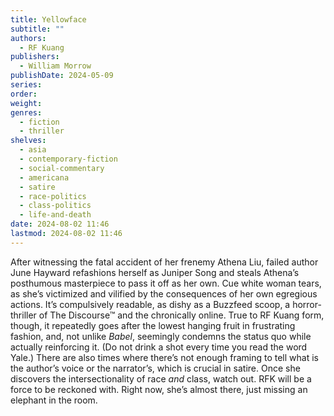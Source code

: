 ```yaml
---
title: Yellowface
subtitle: ""
authors:
  - RF Kuang
publishers:
  - William Morrow
publishDate: 2024-05-09
series: 
order: 
weight: 
genres:
  - fiction
  - thriller
shelves:
  - asia
  - contemporary-fiction
  - social-commentary
  - americana
  - satire
  - race-politics
  - class-politics
  - life-and-death
date: 2024-08-02 11:46
lastmod: 2024-08-02 11:46
---
```

After witnessing the fatal accident of her frenemy Athena Liu, failed author June Hayward refashions herself as Juniper Song and steals Athena’s posthumous masterpiece to pass it off as her own. Cue white woman tears, as she’s victimized and vilified by the consequences of her own egregious actions. It’s compulsively readable, as dishy as a Buzzfeed scoop, a horror-thriller of The Discourse™ and the chronically online. True to RF Kuang form, though, it repeatedly goes after the lowest hanging fruit in frustrating fashion, and, not unlike *Babel*, seemingly condemns the status quo while actually reinforcing it. (Do not drink a shot every time you read the word Yale.) There are also times where there’s not enough framing to tell what is the author’s voice or the narrator’s, which is crucial in satire. Once she discovers the intersectionality of race *and* class, watch out. RFK will be a force to be reckoned with. Right now, she’s almost there, just missing an elephant in the room. 